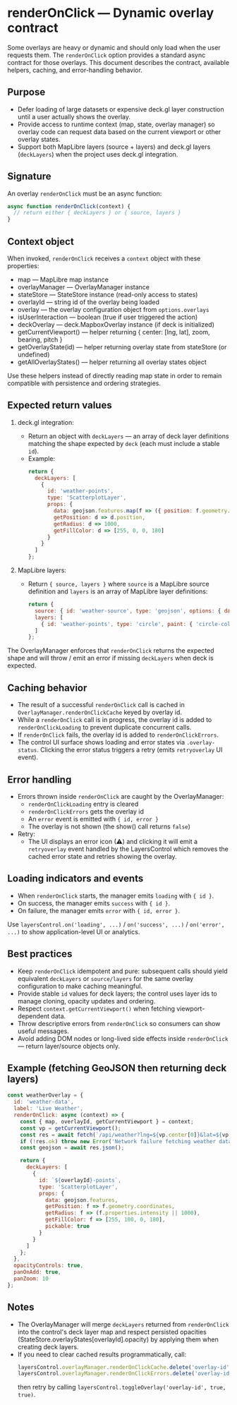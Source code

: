 # renderOnClick — Dynamic overlay contract

Some overlays are heavy or dynamic and should only load when the user requests them. The `renderOnClick` option provides a standard async contract for those overlays. This document describes the contract, available helpers, caching, and error-handling behavior.

## Purpose

- Defer loading of large datasets or expensive deck.gl layer construction until a user actually shows the overlay.
- Provide access to runtime context (map, state, overlay manager) so overlay code can request data based on the current viewport or other overlay states.
- Support both MapLibre layers (source + layers) and deck.gl layers (`deckLayers`) when the project uses deck.gl integration.

## Signature

An overlay `renderOnClick` must be an async function:

```js
async function renderOnClick(context) {
  // return either { deckLayers } or { source, layers }
}
```

## Context object

When invoked, `renderOnClick` receives a `context` object with these properties:

- map — MapLibre map instance
- overlayManager — OverlayManager instance
- stateStore — StateStore instance (read-only access to states)
- overlayId — string id of the overlay being loaded
- overlay — the overlay configuration object from `options.overlays`
- isUserInteraction — boolean (true if user triggered the action)
- deckOverlay — deck.MapboxOverlay instance (if deck is initialized)
- getCurrentViewport() — helper returning { center: [lng, lat], zoom, bearing, pitch }
- getOverlayState(id) — helper returning overlay state from stateStore (or undefined)
- getAllOverlayStates() — helper returning all overlay states object

Use these helpers instead of directly reading map state in order to remain compatible with persistence and ordering strategies.

## Expected return values

1. deck.gl integration:
   - Return an object with `deckLayers` — an array of deck layer definitions matching the shape expected by `deck` (each must include a stable `id`).
   - Example:
     ```js
     return {
       deckLayers: [
         {
           id: 'weather-points',
           type: 'ScatterplotLayer',
           props: {
             data: geojson.features.map(f => ({ position: f.geometry.coordinates, ...f.properties })),
             getPosition: d => d.position,
             getRadius: d => 1000,
             getFillColor: d => [255, 0, 0, 180]
           }
         }
       ]
     };
     ```

2. MapLibre layers:
   - Return `{ source, layers }` where `source` is a MapLibre source definition and `layers` is an array of MapLibre layer definitions:
     ```js
     return {
       source: { id: 'weather-source', type: 'geojson', options: { data: geojson } },
       layers: [
         { id: 'weather-points', type: 'circle', paint: { 'circle-color': '#007cba' } }
       ]
     };
     ```

The OverlayManager enforces that `renderOnClick` returns the expected shape and will throw / emit an error if missing `deckLayers` when deck is expected.

## Caching behavior

- The result of a successful `renderOnClick` call is cached in `OverlayManager.renderOnClickCache` keyed by overlay id.
- While a `renderOnClick` call is in progress, the overlay id is added to `renderOnClickLoading` to prevent duplicate concurrent calls.
- If `renderOnClick` fails, the overlay id is added to `renderOnClickErrors`.
- The control UI surface shows loading and error states via `.overlay-status`. Clicking the error status triggers a retry (emits `retryoverlay` UI event).

## Error handling

- Errors thrown inside `renderOnClick` are caught by the OverlayManager:
  - `renderOnClickLoading` entry is cleared
  - `renderOnClickErrors` gets the overlay id
  - An `error` event is emitted with `{ id, error }`
  - The overlay is not shown (the show() call returns `false`)
- Retry:
  - The UI displays an error icon (⚠) and clicking it will emit a `retryoverlay` event handled by the LayersControl which removes the cached error state and retries showing the overlay.

## Loading indicators and events

- When `renderOnClick` starts, the manager emits `loading` with `{ id }`.
- On success, the manager emits `success` with `{ id }`.
- On failure, the manager emits `error` with `{ id, error }`.

Use `layersControl.on('loading', ...)` / `on('success', ...)` / `on('error', ...)` to show application-level UI or analytics.

## Best practices

- Keep `renderOnClick` idempotent and pure: subsequent calls should yield equivalent `deckLayers` or `source/layers` for the same overlay configuration to make caching meaningful.
- Provide stable `id` values for deck layers; the control uses layer ids to manage cloning, opacity updates and ordering.
- Respect `context.getCurrentViewport()` when fetching viewport-dependent data.
- Throw descriptive errors from `renderOnClick` so consumers can show useful messages.
- Avoid adding DOM nodes or long-lived side effects inside `renderOnClick` — return layer/source objects only.

## Example (fetching GeoJSON then returning deck layers)

```js
const weatherOverlay = {
  id: 'weather-data',
  label: 'Live Weather',
  renderOnClick: async (context) => {
    const { map, overlayId, getCurrentViewport } = context;
    const vp = getCurrentViewport();
    const res = await fetch(`/api/weather?lng=${vp.center[0]}&lat=${vp.center[1]}&zoom=${Math.round(vp.zoom)}`);
    if (!res.ok) throw new Error('Network failure fetching weather data');
    const geojson = await res.json();

    return {
      deckLayers: [
        {
          id: `${overlayId}-points`,
          type: 'ScatterplotLayer',
          props: {
            data: geojson.features,
            getPosition: f => f.geometry.coordinates,
            getRadius: f => (f.properties.intensity || 1000),
            getFillColor: f => [255, 100, 0, 180],
            pickable: true
          }
        }
      ]
    };
  },
  opacityControls: true,
  panOnAdd: true,
  panZoom: 10
};
```

## Notes

- The OverlayManager will merge `deckLayers` returned from `renderOnClick` into the control's deck layer map and respect persisted opacities (StateStore.overlayStates[overlayId].opacity) by applying them when creating deck layers.
- If you need to clear cached results programmatically, call:
  ```js
  layersControl.overlayManager.renderOnClickCache.delete('overlay-id');
  layersControl.overlayManager.renderOnClickErrors.delete('overlay-id');
  ```
  then retry by calling `layersControl.toggleOverlay('overlay-id', true, true)`.
